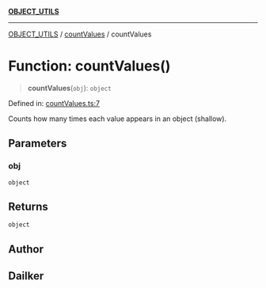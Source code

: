 [**OBJECT_UTILS**](../../README.md)

***

[OBJECT_UTILS](../../README.md) / [countValues](../README.md) / countValues

# Function: countValues()

> **countValues**(`obj`): `object`

Defined in: [countValues.ts:7](https://github.com/dailker/everyutil/blob/ad2377a1b54f33845a97eb4ed5e96eec58b021e0/src/object/countValues.ts#L7)

Counts how many times each value appears in an object (shallow).

## Parameters

### obj

`object`

## Returns

`object`

## Author

## Dailker
